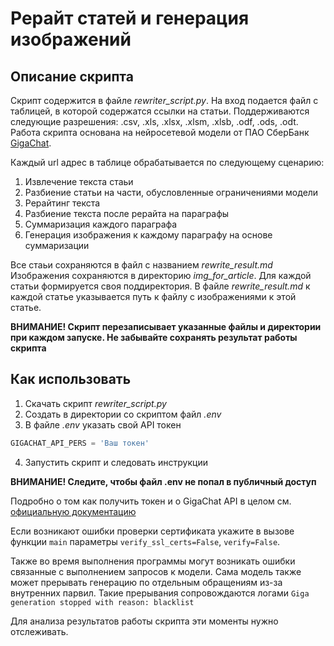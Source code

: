 # Рерайт статей и генерация изображений

## Описание скрипта

Скрипт содержится в файле *rewriter_script.py*. На вход подается файл с таблицей, в которой содержатся ссылки на статьи. 
Поддерживаются следующие разрешения: .csv, .xls, .xlsx, .xlsm, .xlsb, .odf, .ods, .odt.
Работа скрипта основана на нейросетевой модели от ПАО СберБанк [GigaChat](https://developers.sber.ru/portal/products/gigachat).

Каждый url адрес в таблице обрабатывается по следующему сценарию:

1. Извлечение текста стаьи
2. Разбиение статьи на части, обусловленные ограничениями модели
3. Рерайтинг текста
4. Разбиение текста после рерайта на параграфы
5. Суммаризация каждого параграфа
6. Генерация изображения к каждому параграфу на основе суммаризации

Все стаьи сохраняются в файл с названием *rewrite_result.md*
Изображения сохраняются в директорию *img_for_article*. Для каждой статьи формируется своя поддиректория.
В файле *rewrite_result.md* к каждой статье указывается путь к файлу с изображениями к этой статье.

**ВНИМАНИЕ! Скрипт перезаписывает указанные файлы и директории при каждом запуске. Не забывайте сохранять результат работы скрипта**

## Как использовать

1. Скачать скрипт *rewriter_script.py*
2. Создать в директории со скриптом файл *.env*
3. В файле *.env* указать свой API токен
```python
GIGACHAT_API_PERS = 'Ваш токен'
```
4. Запустить скрипт и следовать инструкции

**ВНИМАНИЕ! Следите, чтобы файл .env не попал в публичный доступ**

Подробно о том как получить токен и о GigaChat API в целом см. [официальную документацию](https://developers.sber.ru/docs/ru/gigachat/api/overview)

Если возникают ошибки проверки сертификата укажите в вызове функции `main` параметры `verify_ssl_certs=False`, `verify=False`.

Также во время выполнения программы могут возникать ошибки связанные с выполнением запросов к модели.
Сама модель также может прерывать генерацию по отдельным обращениям из-за внутренних парвил.
Такие прерывания сопровождаются логами `Giga generation stopped with reason: blacklist`

Для анализа результатов работы скрипта эти моменты нужно отслеживать.
